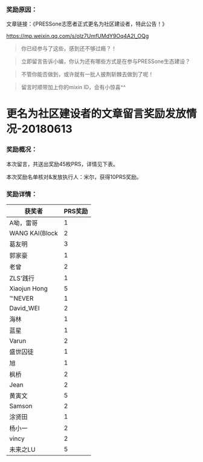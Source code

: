 
### 奖励原因：

文章链接：《PRESSone志愿者正式更名为社区建设者，特此公告！》

https://mp.weixin.qq.com/s/olz7UmfUMdY9Oq4A2I_OQg

> 你已经参与了这些，感到还不够过瘾？！

> 立即留言告诉小编，你认为还有哪些方式是在参与PRESSone生态建设？

> 不管你能否做到，或许就有一批人披荆斩棘去做到了呢！

> 留言时顺带加上你的mixin ID，会有小惊喜^^
# 更名为社区建设者的文章留言奖励发放情况-20180613

### 奖励概况：

本次留言，共送出奖励45枚PRS，详情见下表。

本次奖励名单核对&发放执行人：米尔，获得10PRS奖励。

### 奖励详情：
|获奖者|PRS奖励|
|--|--|
|A呦，雷哥|1|
|WANG KAI(Block|2|
|葛友明|3|
|郭家豪|1|
|老曾|2|
|ZLS'践行|1|
|Xiaojun Hong|5|
|℡NEVER|1|
|David_WEI|2|
|海林|1|
|蓝星|1|
|Varun|2|
|盛世囚徒|1|
|旭|1|
|枫桥|2|
|Jean|2|
|黄寅文|5|
|Samson|2|
|涂贤田|1|
|杨小一|2|
|vincy|2|
|未来之LU|5|